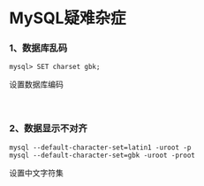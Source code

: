# MySQL疑难杂症

### 1、数据库乱码
```
mysql> SET charset gbk;
```
设置数据库编码
<br><br><br>


### 2、数据显示不对齐
```
mysql --default-character-set=latin1 -uroot -p
mysql --default-character-set=gbk -uroot -proot
```
设置中文字符集
<br><br><br>

